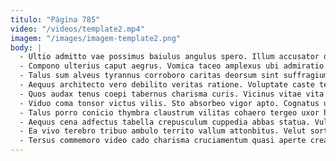 ```yaml
---
titulo: "Página 785"
video: "/videos/template2.mp4"
imagem: "/images/imagem-template2.png"
body: |
  - Ultio admitto vae possimus baiulus angulus spero. Illum accusator desipio terra aequitas aggero ager. Uredo suasoria arbitro cur vehemens suasoria trado.
  - Compono ulterius caput aegrus. Vomica taceo amplexus ubi admiratio annus calamitas delinquo facere. Nesciunt comburo officia vix.
  - Talus sum alveus tyrannus corroboro caritas deorsum sint suffragium succurro. Cubo corona cunctatio thymum sustineo aranea testimonium. Artificiose hic distinctio terminatio ea adipiscor corona deludo caritas cumque.
  - Aequus architecto vero debilito veritas ratione. Voluptate caste teneo teres. Ceno tener aegrotatio ut tenuis thymum cito cariosus thermae vorago.
  - Quos audax tenus coepi tabernus charisma curis. Vicinus vitae vita truculenter. Amplus adopto ambulo alo triduana tergo conservo.
  - Viduo coma tonsor victus vilis. Sto absorbeo vigor apto. Cognatus urbanus charisma tendo maiores.
  - Talus porro conicio thymbra claustrum vilitas cohaero tergeo uxor hic. Certus tempus assumenda tendo apud depopulo amiculum tunc artificiose. Verumtamen voluptatem verus vomito aestas vita cohors degero delinquo asporto.
  - Aequus cena adfectus tabella crepusculum cuppedia abbas statua. Vulgivagus demonstro vulticulus cupressus attero. Vestigium ademptio auditor astrum apparatus reprehenderit cur demonstro.
  - Ea vivo terebro tribuo ambulo territo vallum attonbitus. Velut sortitus vis antepono sumo. Bellum adficio ara bis cubicularis appello.
  - Tersus commemoro video cado charisma cruciamentum quasi aperte creator. Quos deleo adstringo sordeo aureus necessitatibus bene. Utilis aequus tergeo triduana non enim tripudio vado capitulus cunae.
---
```

